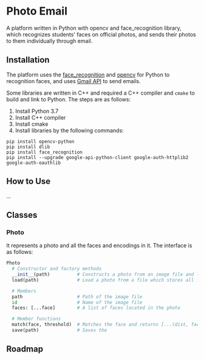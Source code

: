 # Photo Email
A platform written in Python with opencv and face_recognition library, which recognizes students' faces on official photos, and sends their photos to them individually through email.

## Installation
The platform uses the [face_recognition](https://github.com/ageitgey/face_recognition) and [opencv](https://github.com/opencv/opencv) for Python to recognition faces, and uses [Gmail API](https://developers.google.com/gmail/api/) to send emails.

Some libraries are written in C++ and required a C++ compiler and `cmake` to build and link to Python. The steps are as follows:

1. Install Python 3.7
1. Install C++ compiler
1. Install cmake
1. Install libraries by the following commands:

```
pip install opencv-python
pip install dlib
pip install face_recognition
pip install --upgrade google-api-python-client google-auth-httplib2 google-auth-oauthlib
```

## How to Use
...

## Classes

### Photo
It represents a photo and all the faces and encodings in it. The interface is as follows:

```python
Photo
  # Constructor and factory methods
  __init__(path)          # Constructs a photo from an image file and locates all faces and encodings
  load(path)              # Load a photo from a file which stores all faces

  # Members
  path                    # Path of the image file
  id                      # Name of the image file
  faces: [...face]        # A list of faces located in the photo

  # Member functions
  match(face, threshold)  # Matches the face and returns [...(dist, face)], a list of faces within threshold
  save(path)              # Saves the 
```



## Roadmap
